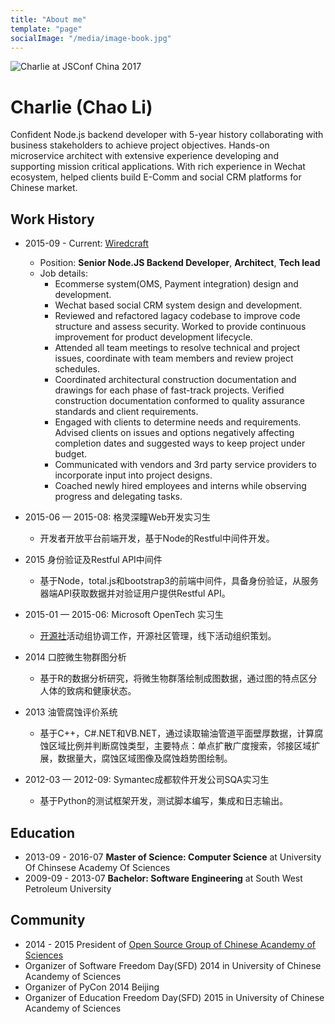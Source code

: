 ```yaml
---
title: "About me"
template: "page"
socialImage: "/media/image-book.jpg"
---
```


![Charlie at JSConf China 2017](/media/jsconf-me.png)

# Charlie (Chao Li)

Confident Node.js backend developer with 5-year history collaborating with business stakeholders to achieve project objectives. Hands-on microservice architect with extensive experience developing and supporting mission critical applications. With rich experience in Wechat ecosystem, helped clients build E-Comm and social CRM platforms for Chinese market.

## Work History

- 2015-09 - Current: [Wiredcraft](https://www.wiredcraft.com)
    - Position: **Senior Node.JS Backend Developer**, **Architect**, **Tech lead**
    - Job details:
        - Ecommerse system(OMS, Payment integration) design and development.
        - Wechat based social CRM system design and development.
        - Reviewed and refactored lagacy codebase to improve code structure and assess security. Worked to provide continuous improvement for product development lifecycle.
        - Attended all team meetings to resolve technical and project issues, coordinate with team members and review project schedules. 
        - Coordinated architectural construction documentation and drawings for each phase of fast-track projects. Verified construction documentation conformed to quality assurance standards and client requirements. 
        - Engaged with clients to determine needs and requirements. Advised clients on issues and options negatively affecting completion dates and suggested ways to keep project under budget.
        - Communicated with vendors and 3rd party service providers to incorporate input into project designs.
        - Coached newly hired employees and interns while observing progress and delegating tasks.


- 2015-06 — 2015-08: 格灵深瞳Web开发实习生
   - 开发者开放平台前端开发，基于Node的Restful中间件开发。
- 2015 身份验证及Restful API中间件
    - 基于Node，total.js和bootstrap3的前端中间件，具备身份验证，从服务器端API获取数据并对验证用户提供Restful API。
- 2015-01 — 2015-06: Microsoft OpenTech 实习生
   - [开源社](http://www.kaiyuanshe.org/)活动组协调工作，开源社区管理，线下活动组织策划。
- 2014 口腔微生物群图分析
    - 基于R的数据分析研究，将微生物群落绘制成图数据，通过图的特点区分人体的致病和健康状态。
- 2013 油管腐蚀评价系统
    - 基于C++，C#.NET和VB.NET，通过读取输油管道平面壁厚数据，计算腐蚀区域比例并判断腐蚀类型，主要特点：单点扩散广度搜索，邻接区域扩展，数据量大，腐蚀区域图像及腐蚀趋势图绘制。
- 2012-03 — 2012-09: Symantec成都软件开发公司SQA实习生
   - 基于Python的测试框架开发，测试脚本编写，集成和日志输出。

## Education

- 2013-09 - 2016-07 **Master of Science: Computer Science** at University Of Chinsese Academy Of Sciences
- 2009-09 - 2013-07 **Bachelor: Software Engineering** at South West Petroleum University

## Community
- 2014 - 2015 President of [Open Source Group of Chinese Acandemy of Sciences](www.opencas.org)
- Organizer of Software Freedom Day(SFD) 2014 in University of Chinese Acandemy of Sciences
- Organizer of PyCon 2014 Beijing
- Organizer of Education Freedom Day(SFD) 2015 in University of Chinese Acandemy of Sciences

